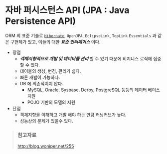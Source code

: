 # 자바 퍼시스턴스 API (JPA : Java Persistence API)

ORM 의 표준 기술로 [`Hibernate`](/book/03.-back-end/05.-framework/hibernate.html), `OpenJPA`, `EclipseLink`, `TopLink` `Essentials`  과 같은 구현체가 있고, 이들의 대한 _**표준 인터페이스**_ 이다.

* 장점
  * _**객체지향적으로 개발 및 데이터를 관리**_ 할 수 있기 때문에 비지니스 로직에 집중할 수 있다.
  * 테이블의 생성, 변경, 관리가 쉽다.
  * 빠른 개발이 가능하다.
  * DB 에 의존적이지 않다.
    * MySQL, Oracle, Sysbase, Derby, PostgreSQL 등등의 데이터 베이스 지원
    * POJO 기반의 모델의 지원
* 단점
  * 객체지향을 이해하고 개발 해야 하는 만큼 러닝커브가 높다.
  * 성능상의 문제가 있을수 있다.

> ### 참고자료
> <http://blog.woniper.net/255>